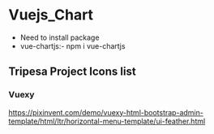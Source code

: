 # Vuejs_Chart

- Need to install package 
- vue-chartjs:- npm i vue-chartjs


## Tripesa Project Icons list

### Vuexy 
https://pixinvent.com/demo/vuexy-html-bootstrap-admin-template/html/ltr/horizontal-menu-template/ui-feather.html
